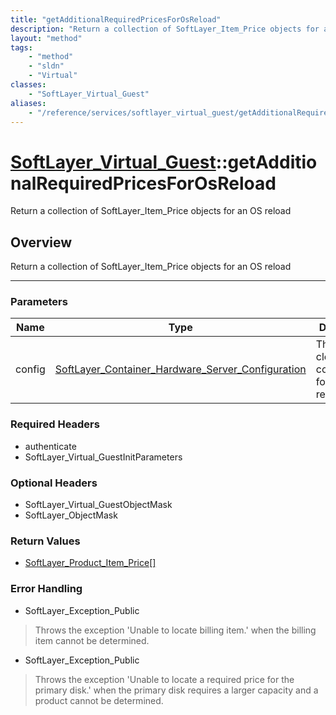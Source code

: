 ```yaml
---
title: "getAdditionalRequiredPricesForOsReload"
description: "Return a collection of SoftLayer_Item_Price objects for an OS reload"
layout: "method"
tags:
    - "method"
    - "sldn"
    - "Virtual"
classes:
    - "SoftLayer_Virtual_Guest"
aliases:
    - "/reference/services/softlayer_virtual_guest/getAdditionalRequiredPricesForOsReload"
---
```

# [SoftLayer_Virtual_Guest](/reference/services/SoftLayer_Virtual_Guest)::getAdditionalRequiredPricesForOsReload


Return a collection of SoftLayer_Item_Price objects for an OS reload


## Overview 
Return a collection of SoftLayer_Item_Price objects for an OS reload

-----

### Parameters 
|Name | Type | Description |
| --- | --- | --- |
|config| <a href='/reference/datatypes/SoftLayer_Container_Hardware_Server_Configuration'>SoftLayer_Container_Hardware_Server_Configuration </a>| The new cloud configuration for the reload.|


### Required Headers
* authenticate
* SoftLayer_Virtual_GuestInitParameters


### Optional Headers
* SoftLayer_Virtual_GuestObjectMask
* SoftLayer_ObjectMask

### Return Values
* <a href='/reference/datatypes/SoftLayer_Product_Item_Price'>SoftLayer_Product_Item_Price[] </a>



### Error Handling

* SoftLayer_Exception_Public 

> Throws the exception 'Unable to locate billing item.' when the billing item cannot be determined. 

* SoftLayer_Exception_Public 

> Throws the exception 'Unable to locate a required price for the primary disk.' when the primary disk requires a larger capacity and a product cannot be determined. 



